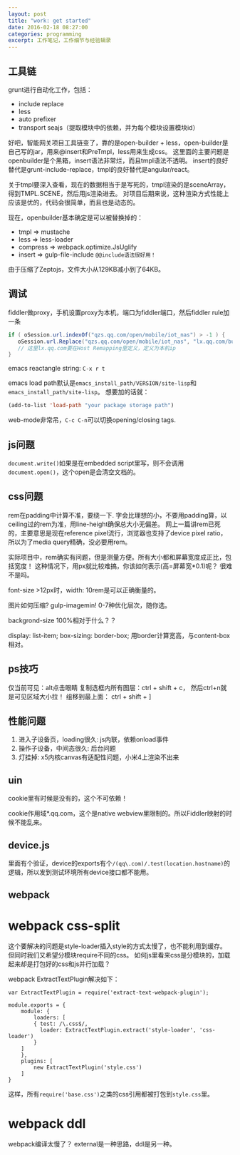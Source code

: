 ```yaml
---
layout: post
title: "work: get started"
date: 2016-02-18 08:27:00
categories: programming
excerpt: 工作笔记，工作细节与经验辑录
---
```


## 工具链

grunt进行自动化工作，包括：

* include replace
* less
* auto prefixer
* transport seajs（提取模块中的依赖，并为每个模块设置模块id）

好吧，智能网关项目工具链变了，靠的是open-builder + less，open-builder是自己写的jar，用来@insert和PreTmpl，less用来生成css。
这里面的主要问题是openbuilder是个黑箱，insert语法非常烂，而且tmpl语法不透明。
insert的良好替代是grunt-include-replace，tmpl的良好替代是angular/react。

关于tmpl要深入查看，现在的数据相当于是写死的，tmpl渲染的是sceneArray，得到TMPL.SCENE，然后用js渲染进去。
对项目后期来说，这种渲染方式性能上应该是优的，代码会很简单，而且也是动态的。

现在，openbuilder基本确定是可以被替换掉的：

* tmpl => mustache
* less => less-loader
* compress => webpack.optimize.JsUglify
* insert => gulp-file-include `@@include语法很好用！`

由于压缩了Zeptojs，文件大小从129KB减小到了64KB。

## 调试

fiddler做proxy，手机设置proxy为本机，端口为fiddler端口，然后fiddler rule加一条

```java
if ( oSession.url.indexOf("qzs.qq.com/open/mobile/iot_nas") > -1 ) {
   oSession.url.Replace("qzs.qq.com/open/mobile/iot_nas", "lx.qq.com/build/iot_nas");
   // 这里lx.qq.com要在Host Remapping里定义，定义为本机ip
}
```

emacs reactangle string: `C-x r t`

emacs load path默认是`emacs_install_path/VERSION/site-lisp`和`emacs_install_path/site-lisp`。
想要加的话就：

```lisp
(add-to-list 'load-path "your package storage path")
```

web-mode非常吊，`C-c C-n`可以切换opening/closing tags.

## js问题
`document.write()`如果是在embedded script里写，则不会调用`document.open()`，这个open是会清空文档的。

## css问题

rem在padding中计算不准，要绕一下. 
字会比理想的小，不要用padding算，以ceiling过的rem为准，用line-height确保总大小无偏差。
网上一篇讲rem已死的，主要意思是现在reference pixel流行，浏览器也支持了device pixel ratio，所以为了media query精确，没必要用rem。

实际项目中，rem确实有问题，但是测量方便。所有大小都和屏幕宽度成正比，包括宽度！
这种情况下，用px就比较难搞，你该如何表示(高=屏幕宽*0.1)呢？
很难不是吗。

font-size >12px时，width: 10rem是可以正确衡量的。

图片如何压缩? gulp-imagemin! 0-7种优化层次，随你选。

backgrond-size 100%相对于什么？？

display: list-item; 
box-sizing: border-box; 用border计算宽高，与content-box相对。

## ps技巧

仅当前可见：alt点击眼睛
复制选框内所有图层：ctrl + shift + c， 然后ctrl+n就是可见区域大小拉！
组移到最上面： ctrl + shift + ]

## 性能问题

1. 进入子设备页，loading很久: js内联，依赖onload事件
2. 操作子设备，中间态很久: 后台问题
3. 灯挂掉: x5内核canvas有适配性问题，小米4上渲染不出来

## uin
cookie里有时候是没有的，这个不可依赖！

cookie作用域*.qq.com，这个是native webview里限制的。所以Fiddler映射的时候不能乱来。

## device.js
里面有个验证，device的exports有个`/(qq\.com)/.test(location.hostname)`的逻辑，所以发到测试环境所有device接口都不能用。

## webpack

# webpack css-split
这个要解决的问题是style-loader插入style的方式太慢了，也不能利用到缓存。
但同时我们又希望分模块require不同的css。
如何js里看来css是分模块的，加载起来却是打包好的css和js并行加载？

webpack ExtractTextPlugin解决如下：

```
var ExtractTextPlugin = require('extract-text-webpack-plugin');

module.exports = {
    module: {
        loaders: [
	    { test: /\.css$/,
	      loader: ExtractTextPlugin.extract('style-loader', 'css-loader')
	    }
	]
    },
    plugins: [
        new ExtractTextPlugin('style.css')
    ]
}
```

这样，所有`require('base.css')`之类的css引用都被打包到`style.css`里。

# webpack ddl
webpack编译太慢了？ external是一种思路，ddl是另一种。
